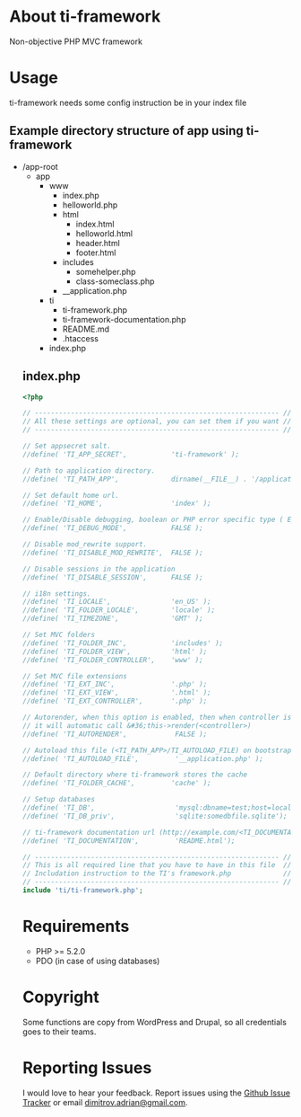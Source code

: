 About ti-framework
==================

Non-objective PHP MVC framework


Usage
=====

ti-framework needs some config instruction be in your index file


Example directory structure of app using ti-framework
-----------------------------------------------------

<ul>
  <li>
    /app-root
    <ul>
      <li>
        app
        <ul>
          <li>
            www
            <ul>
              <li> index.php </li>
              <li> helloworld.php </li>
          </li>
          <li>
            html
            <ul>
              <li> index.html </li>
              <li> helloworld.html </li>
              <li> header.html </li>
              <li> footer.html </li>
            </ul>
          <li>
            includes
            <ul>
              <li> somehelper.php </li>
              <li> class-someclass.php </li>
            </ul>
          </li>
          <li>
            __application.php
          </li>
        </ul>
      </li>
      <li>
        ti
        <ul>
          <li> ti-framework.php </li>
          <li> ti-framework-documentation.php </li>
          <li> README.md </li>
          <li> .htaccess </li>
        </ul>
      </li>
      <li>
        index.php
      </li>
    </ul>
  </li>
</ul>

index.php
---------

```php
<?php

// ------------------------------------------------------------- //
// All these settings are optional, you can set them if you want //
// ------------------------------------------------------------- //

// Set appsecret salt.
//define( 'TI_APP_SECRET',           'ti-framework' );

// Path to application directory.
//define( 'TI_PATH_APP',             dirname(__FILE__) . '/application' );

// Set default home url.
//define( 'TI_HOME',                 'index' );

// Enable/Disable debugging, boolean or PHP error specific type ( E_ALL, E_NOTICE, ... )
//define( 'TI_DEBUG_MODE',           FALSE );

// Disable mod_rewrite support.
//define( 'TI_DISABLE_MOD_REWRITE',  FALSE );

// Disable sessions in the application
//define( 'TI_DISABLE_SESSION',      FALSE );

// i18n settings.
//define( 'TI_LOCALE',               'en_US' );
//define( 'TI_FOLDER_LOCALE',        'locale' );
//define( 'TI_TIMEZONE',             'GMT' );

// Set MVC folders
//define( 'TI_FOLDER_INC',           'includes' );
//define( 'TI_FOLDER_VIEW',          'html' );
//define( 'TI_FOLDER_CONTROLLER',    'www' );

// Set MVC file extensions
//define( 'TI_EXT_INC',              '.php' );
//define( 'TI_EXT_VIEW',             '.html' );
//define( 'TI_EXT_CONTROLLER',       '.php' );

// Autorender, when this option is enabled, then when controller is loaded,
// it will automatic call &#36;this->render(<controller>)
//define( 'TI_AUTORENDER',            FALSE );

// Autoload this file (<TI_PATH_APP>/TI_AUTOLOAD_FILE) on bootstrap
//define( 'TI_AUTOLOAD_FILE',         '__application.php' );

// Default directory where ti-framework stores the cache
//define( 'TI_FOLDER_CACHE',         'cache' );

// Setup databases
//define( 'TI_DB',                    'mysql:dbname=test;host=localhost,username=user1;password=passWord;prefix=ti_;charset=UTF8');
//define( 'TI_DB_priv',               'sqlite:somedbfile.sqlite');

// ti-framework documentation url (http://example.com/<TI_DOCUMENTATION>)
//define( 'TI_DOCUMENTATION',         'README.html');

// ------------------------------------------------------------- //
// This is all required line that you have to have in this file  //
// Includation instruction to the TI's framework.php             //
// ------------------------------------------------------------- //
include 'ti/ti-framework.php';

```

Requirements
============

* PHP >= 5.2.0
* PDO (in case of using databases)


Copyright
=========

Some functions are copy from WordPress and Drupal,
so all credentials goes to their teams.

Reporting Issues
================

I would love to hear your feedback. Report issues using the [Github
Issue Tracker](https://github.com/dimitrov-adrian/ti-framework/issues) or email
[dimitrov.adrian@gmail.com](mailto:dimitrov.adrian@gmail.com).
